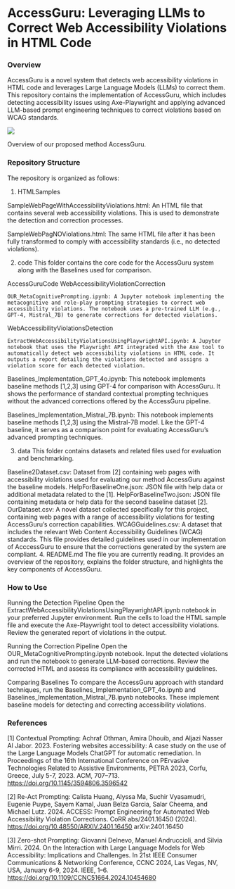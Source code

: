 # AccessGuru: Leveraging LLMs to Correct Web Accessibility Violations in HTML Code
### Overview
AccessGuru is a novel system that detects web accessibility violations in HTML code and leverages Large Language Models (LLMs) to correct them. This repository contains the implementation of AccessGuru, which includes detecting accessibility issues using Axe-Playwright and applying advanced LLM-based prompt engineering techniques to correct violations based on WCAG standards.

  <img src="https://i.ibb.co/kqSYJk8/fig1.jpg" />

Overview of our proposed method AccessGuru. 


### Repository Structure
The repository is organized as follows:

1. HTMLSamples


SampleWebPageWithAccessibilityViolations.html: An HTML file that contains several web accessibility violations. This is used to demonstrate the detection and correction processes.

SampleWebPagNOViolations.html: The same HTML file after it has been fully transformed to comply with accessibility standards (i.e., no detected violations).

2. code
This folder contains the core code for the AccessGuru system along with the Baselines used for comparison.

AccessGuruCode
  WebAccessibilityViolationCorrection

    OUR_MetaCognitivePrompting.ipynb: A Jupyter notebook implementing the metacognitive and role-play prompting strategies to correct web accessibility violations. The notebook uses a pre-trained LLM (e.g., GPT-4, Mistral_7B) to generate corrections for detected violations.

  WebAccessibilityViolationsDetection

    ExtractWebAccessibilityViolationsUsingPlaywrightAPI.ipynb: A Jupyter notebook that uses the Playwright API integrated with the Axe tool to automatically detect web accessibility violations in HTML code. It outputs a report detailing the violations detected and assigns a violation score for each detected violation.
    
Baselines_Implementation_GPT_4o.ipynb: This notebook implements baseline methods [1,2,3] using GPT-4 for comparison with AccessGuru. It shows the performance of standard contextual prompting techniques without the advanced corrections offered by the AccessGuru pipeline.

Baselines_Implementation_Mistral_7B.ipynb: This notebook implements baseline methods [1,2,3] using the Mistral-7B model. Like the GPT-4 baseline, it serves as a comparison point for evaluating AccessGuru’s advanced prompting techniques.

3. data
This folder contains datasets and related files used for evaluation and benchmarking.

Baseline2Dataset.csv: Dataset from [2] containing web pages with accessibility violations used for evaluating our method AccessGuru against the baseline models.
HelpForBaselineOne.json: JSON file with help data or additional metadata related to the [1].
HelpForBaselineTwo.json: JSON file containing metadata or help data for the second baseline dataset [2].
OurDataset.csv: A novel dataset collected specifically for this project, containing web pages with a range of accessibility violations for testing AccessGuru’s correction capabilities.
WCAGGuidelines.csv: A dataset that includes the relevant Web Content Accessibility Guidelines (WCAG) standards. This file provides detailed guidelines used in our implementation of AcccessGuru to ensure that the corrections generated by the system are compliant.
4. README.md
The file you are currently reading. It provides an overview of the repository, explains the folder structure, and highlights the key components of AccessGuru.

### How to Use
Running the Detection Pipeline
Open the ExtractWebAccessibilityViolationsUsingPlaywrightAPI.ipynb notebook in your preferred Jupyter environment.
Run the cells to load the HTML sample file and execute the Axe-Playwright tool to detect accessibility violations.
Review the generated report of violations in the output.

Running the Correction Pipeline
Open the OUR_MetaCognitivePrompting.ipynb notebook.
Input the detected violations and run the notebook to generate LLM-based corrections.
Review the corrected HTML and assess its compliance with accessibility guidelines.

Comparing Baselines
To compare the AccessGuru approach with standard techniques, run the Baselines_Implementation_GPT_4o.ipynb and Baselines_Implementation_Mistral_7B.ipynb notebooks. These implement baseline models for detecting and correcting accessibility violations.

### References

[1] Contextual Prompting: Achraf Othman, Amira Dhouib, and Aljazi Nasser Al Jabor. 2023. Fostering websites accessibility: A case study on the use of the Large Language Models ChatGPT for automatic remediation. In Proceedings of the 16th International Conference on PErvasive Technologies Related to Assistive Environments, PETRA 2023, Corfu, Greece, July 5-7, 2023. ACM, 707–713. https://doi.org/10.1145/3594806.3596542

[2] Re-Act Prompting: Calista Huang, Alyssa Ma, Suchir Vyasamudri, Eugenie Puype, Sayem Kamal, Juan Belza Garcia, Salar Cheema, and Michael Lutz. 2024. ACCESS: Prompt Engineering for Automated Web Accessibility Violation Corrections. CoRR abs/2401.16450 (2024). https://doi.org/10.48550/ARXIV.2401.16450 arXiv:2401.16450


[3] Zero-shot Prompting: Giovanni Delnevo, Manuel Andruccioli, and Silvia Mirri. 2024. On the Interaction with Large Language Models for Web Accessibility: Implications and Challenges. In 21st IEEE Consumer Communications & Networking Conference, CCNC 2024, Las Vegas, NV, USA, January 6-9, 2024. IEEE, 1–6. https://doi.org/10.1109/CCNC51664.2024.10454680
